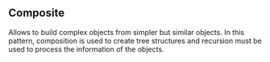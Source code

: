 ## Composite

Allows to build complex objects from simpler but similar objects.
In this pattern, composition is used to create tree structures and recursion must
be used to process the information of the objects.
